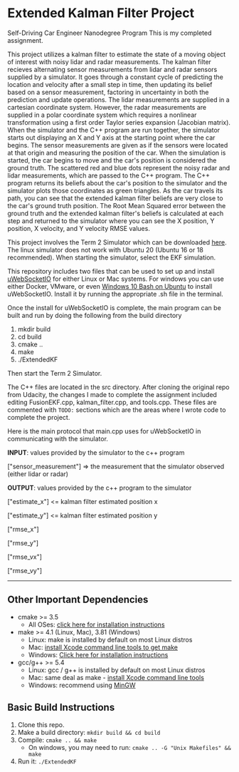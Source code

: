 # Extended Kalman Filter Project 
Self-Driving Car Engineer Nanodegree Program
This is my completed assignment.

This project utilizes a kalman filter to estimate the state of a moving object of interest with noisy lidar and radar measurements.  The kalman filter recieves alternating sensor measurements from lidar and radar sensors supplied by a simulator.  It goes through a constant cycle of predicting the location and velocity after a small step in time, then updating its belief based on a sensor measurement, factoring in uncertainty in both the prediction and update operations.  The lidar measurements are supplied in a cartesian coordinate system.  However, the radar measurements are supplied in a polar coordinate system which requires a nonlinear transformation using a first order Taylor series expansion (Jacobian matrix).
When the simulator and the C++ program are run together, the simulator starts out displaying an X and Y axis at the starting point where the car begins.  The sensor measurements are given as if the sensors were located at that origin and measuring the position of the car.  When the simulation is started, the car begins to move and the car's position is considered the ground truth.  The scattered red and blue dots represent the noisy radar and lidar measurements, which are passed to the C++ program.  The C++ program returns its beliefs about the car's position to the simulator and the simulator plots those coordinates as green triangles.  As the car travels its path, you can see that the extended kalman filter beliefs are very close to the car's ground truth position.  The Root Mean Squared error between the ground truth and the extended kalman filter's beliefs is calculated at each step and returned to the simulator where you can see the X position, Y position, X velocity, and Y velocity RMSE values.

This project involves the Term 2 Simulator which can be downloaded [here](https://github.com/udacity/self-driving-car-sim/releases).  The linux simulator does not work with Ubuntu 20 (Ubuntu 16 or 18 recommended).  When starting the simulator, select the EKF simulation.

This repository includes two files that can be used to set up and install [uWebSocketIO](https://github.com/uWebSockets/uWebSockets) for either Linux or Mac systems. For windows you can use either Docker, VMware, or even [Windows 10 Bash on Ubuntu](https://www.howtogeek.com/249966/how-to-install-and-use-the-linux-bash-shell-on-windows-10/) to install uWebSocketIO. Install it by running the appropriate .sh file in the terminal.

Once the install for uWebSocketIO is complete, the main program can be built and run by doing the following from the build directory

1. mkdir build
2. cd build
3. cmake ..
4. make
5. ./ExtendedKF

Then start the Term 2 Simulator.

The C++ files are located in the src directory.  After cloning the original repo from Udacity, the changes I made to complete the assignment included editing FusionEKF.cpp, kalman_filter.cpp, and tools.cpp.  These files are commented with `TODO:` sections which are the areas where I wrote code to complete the project.

Here is the main protocol that main.cpp uses for uWebSocketIO in communicating with the simulator.

**INPUT**: values provided by the simulator to the c++ program

["sensor_measurement"] => the measurement that the simulator observed (either lidar or radar)


**OUTPUT**: values provided by the c++ program to the simulator

["estimate_x"] <= kalman filter estimated position x

["estimate_y"] <= kalman filter estimated position y

["rmse_x"]

["rmse_y"]

["rmse_vx"]

["rmse_vy"]

---

## Other Important Dependencies

* cmake >= 3.5
  * All OSes: [click here for installation instructions](https://cmake.org/install/)
* make >= 4.1 (Linux, Mac), 3.81 (Windows)
  * Linux: make is installed by default on most Linux distros
  * Mac: [install Xcode command line tools to get make](https://developer.apple.com/xcode/features/)
  * Windows: [Click here for installation instructions](http://gnuwin32.sourceforge.net/packages/make.htm)
* gcc/g++ >= 5.4
  * Linux: gcc / g++ is installed by default on most Linux distros
  * Mac: same deal as make - [install Xcode command line tools](https://developer.apple.com/xcode/features/)
  * Windows: recommend using [MinGW](http://www.mingw.org/)

## Basic Build Instructions

1. Clone this repo.
2. Make a build directory: `mkdir build && cd build`
3. Compile: `cmake .. && make` 
   * On windows, you may need to run: `cmake .. -G "Unix Makefiles" && make`
4. Run it: `./ExtendedKF `


